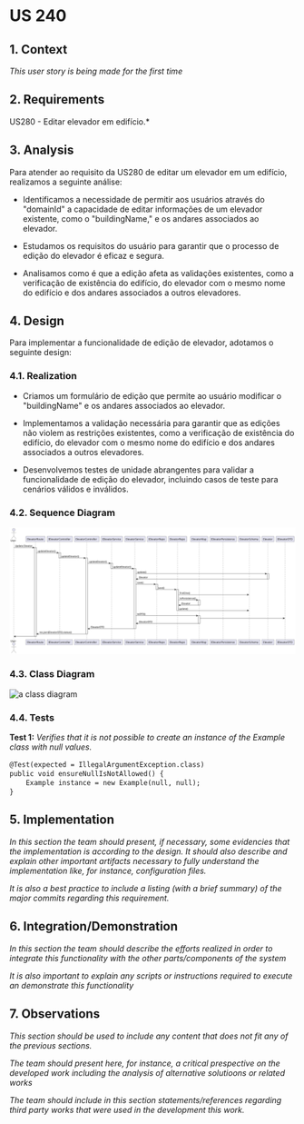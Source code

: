 # US 240

## 1. Context

*This user story is being made for the first time*

## 2. Requirements

US280 - Editar elevador em edifício.*

## 3. Analysis

Para atender ao requisito da US280 de editar um elevador em um edifício, realizamos a seguinte análise:

- Identificamos a necessidade de permitir aos usuários através do "domainId" a capacidade de editar informações de um elevador existente, como o "buildingName," e os andares associados ao elevador.

- Estudamos os requisitos do usuário para garantir que o processo de edição do elevador é eficaz e segura.

- Analisamos como é que a edição afeta as validações existentes, como a verificação de existência do edifício, do elevador com o mesmo nome do edifício e dos andares associados a outros elevadores.

## 4. Design

Para implementar a funcionalidade de edição de elevador, adotamos o seguinte design:

### 4.1. Realization

- Criamos um formulário de edição que permite ao usuário modificar o "buildingName" e os andares associados ao elevador.

- Implementamos a validação necessária para garantir que as edições não violem as restrições existentes, como a verificação de existência do edifício, do elevador com o mesmo nome do edifício e dos andares associados a outros elevadores.

- Desenvolvemos testes de unidade abrangentes para validar a funcionalidade de edição do elevador, incluindo casos de teste para cenários válidos e inválidos.

### 4.2. Sequence Diagram

![Sequence Diagram](EditarElevadorSD.svg "A Sequence Diagram")

### 4.3. Class Diagram

![a class diagram](EditarElevadorCD.svg "A Class Diagram")

### 4.4. Tests

**Test 1:** *Verifies that it is not possible to create an instance of the Example class with null values.*

```
@Test(expected = IllegalArgumentException.class)
public void ensureNullIsNotAllowed() {
	Example instance = new Example(null, null);
}
````

## 5. Implementation

*In this section the team should present, if necessary, some evidencies that the implementation is according to the design. It should also describe and explain other important artifacts necessary to fully understand the implementation like, for instance, configuration files.*

*It is also a best practice to include a listing (with a brief summary) of the major commits regarding this requirement.*

## 6. Integration/Demonstration

*In this section the team should describe the efforts realized in order to integrate this functionality with the other parts/components of the system*

*It is also important to explain any scripts or instructions required to execute an demonstrate this functionality*

## 7. Observations

*This section should be used to include any content that does not fit any of the previous sections.*

*The team should present here, for instance, a critical prespective on the developed work including the analysis of alternative solutioons or related works*

*The team should include in this section statements/references regarding third party works that were used in the development this work.*